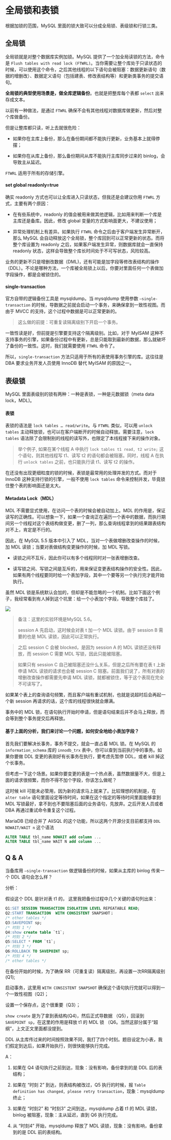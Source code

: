# 全局锁和表锁

根据加锁的范围，MySQL 里面的锁大致可以分成全局锁、表级锁和行锁三类。


## 全局锁

全局锁就是对整个数据库实例加锁。MySQL 提供了一个加全局读锁的方法，命令是 `Flush tables with read lock (FTWRL)`。当你需要让整个库处于只读状态的时候，可以使用这个命令，之后其他线程的以下语句会被阻塞：数据更新语句（数据的增删改）、数据定义语句（包括建表、修改表结构等）和更新类事务的提交语句。

**全局锁的典型使用场景是，做全库逻辑备份**。也就是把整库每个表都 `select` 出来存成文本。


以前有一种做法，是通过 `FTWRL` 确保不会有其他线程对数据库做更新，然后对整个库做备份。

但是让整库都只读，听上去就很危险：

- 如果你在主库上备份，那么在备份期间都不能执行更新，业务基本上就得停摆；

- 如果你在从库上备份，那么备份期间从库不能执行主库同步过来的 binlog，会导致主从延迟。


`FTWRL`  适用于所有的存储引擎。

#### set global readonly=true

确实 readonly 方式也可以让全库进入只读状态，但我还是会建议你用 `FTWRL` 方式，主要有两个原因：


- 在有些系统中，readonly 的值会被用来做其他逻辑，比如用来判断一个库是主库还是备库。因此，修改 global 变量的方式影响面更大，不建议使用；

- 异常处理机制上有差异。如果执行 `FTWRL` 命令之后由于客户端发生异常断开，那么 MySQL 会自动释放这个全局锁，整个库回到可以正常更新的状态。而将整个库设置为 readonly 之后，如果客户端发生异常，则数据库就会一直保持 readonly 状态，这样会导致整个库长时间处于不可写状态，风险较高。

业务的更新不只是增删改数据（DML)，还有可能是加字段等修改表结构的操作（DDL）。不论是哪种方法，一个库被全局锁上以后，你要对里面任何一个表做加字段操作，都是会被锁住的。

#### single-transaction

官方自带的逻辑备份工具是 mysqldump。当 mysqldump 使用参数 `–single-transaction` 的时候，导数据之前就会启动一个事务，来确保拿到一致性视图。而由于 MVCC 的支持，这个过程中数据是可以正常更新的。

> 这么做的前提：可重复读隔离级别下开启一个事务。

一致性读是好，但前提是引擎要支持这个隔离级别。比如，对于 MyISAM 这种不支持事务的引擎，如果备份过程中有更新，总是只能取到最新的数据，那么就破坏了备份的一致性。这时，我们就需要使用 `FTWRL` 命令了。

所以，`single-transaction` 方法只适用于所有的表使用事务引擎的库。这往往是 DBA 要求业务开发人员使用 InnoDB 替代 MyISAM 的原因之一。



## 表级锁

MySQL 里面表级别的锁有两种：一种是表锁，一种是元数据锁（meta data lock，MDL)。

#### 表锁

表锁的语法是 `lock tables … read/write`。与 `FTWRL` 类似，可以用 `unlock tables` 主动释放锁，也可以在客户端断开的时候自动释放。需要注意，`lock tables` 语法除了会限制别的线程的读写外，也限定了本线程接下来的操作对象。


> 举个例子, 如果在某个线程 A 中执行 `lock tables t1 read, t2 write;` 这个语句，则其他线程写 t1、读写 t2 的语句都会被阻塞。同时，线程 A 在执行 `unlock tables` 之前，也只能执行读 t1、读写 t2 的操作。



在还没有出现更细粒度的锁的时候，表锁是最常用的处理并发的方式。而对于 InnoDB 这种支持行锁的引擎，一般不使用 `lock tables` 命令来控制并发，毕竟锁住整个表的影响面还是太大。



#### Metadata Lock（MDL）

MDL 不需要显式使用，在访问一个表的时候会被自动加上。MDL 的作用是，保证读写的正确性。可以想象一下，如果一个查询正在遍历一个表中的数据，而执行期间另一个线程对这个表结构做变更，删了一列，那么查询线程拿到的结果跟表结构对不上，肯定是不行的。

因此，在 MySQL 5.5 版本中引入了 MDL，当对一个表做增删改查操作的时候，加 MDL 读锁；当要对表做结构变更操作的时候，加 MDL 写锁。

- 读锁之间不互斥，因此你可以有多个线程同时对一张表增删改查。

- 读写锁之间、写锁之间是互斥的，用来保证变更表结构操作的安全性。因此，如果有两个线程要同时给一个表加字段，其中一个要等另一个执行完才能开始执行。

虽然 MDL 锁是系统默认会加的，但却是不能忽略的一个机制。比如下面这个例子，我经常看到有人掉到这个坑里：给一个小表加个字段，导致整个库挂了。


![](./pictures/6_1.jpg)


> 备注：这里的实验环境是MySQL 5.6。
> 
> session A 先启动，这时候会对表 t 加一个 MDL 读锁。由于 session B 需要的也是 MDL 读锁，因此可以正常执行。

> 之后 session C 会被 blocked，是因为 session A 的 MDL 读锁还没有释放，而 session C 需要 MDL 写锁，因此只能被阻塞。

> 如果只有 session C 自己被阻塞还没什么关系，但是之后所有要在表 t 上新申请 MDL 读锁的请求也会被 session C 阻塞。前面我们说了，所有对表的增删改查操作都需要先申请 MDL 读锁，就都被锁住，等于这个表现在完全不可读写了。

如果某个表上的查询语句频繁，而且客户端有重试机制，也就是说超时后会再起一个新 session 再请求的话，这个库的线程很快就会爆满。

事务中的 MDL 锁，在语句执行开始时申请，但是语句结束后并不会马上释放，而会等到整个事务提交后再释放。



#### 基于上面的分析，我们来讨论一个问题，如何安全地给小表加字段？

首先我们要解决长事务，事务不提交，就会一直占着 MDL 锁。在 MySQL 的 `information_schema` 库的 `innodb_trx` 表中，你可以查到当前执行中的事务。如果你要做 DDL 变更的表刚好有长事务在执行，要考虑先暂停 DDL，或者 kill 掉这个长事务。


但考虑一下这个场景。如果你要变更的表是一个热点表，虽然数据量不大，但是上面的请求很频繁，而你不得不加个字段，你该怎么做呢？

这时候 kill 可能未必管用，因为新的请求马上就来了。比较理想的机制是，在 `alter table` 语句里面设定等待时间，如果在这个指定的等待时间里面能够拿到 MDL 写锁最好，拿不到也不要阻塞后面的业务语句，先放弃。之后开发人员或者 DBA 再通过重试命令重复这个过程。

MariaDB 已经合并了 AliSQL 的这个功能，所以这两个开源分支目前都支持 `DDL NOWAIT/WAIT n` 这个语法

```sql
ALTER TABLE tbl_name NOWAIT add column ...
ALTER TABLE tbl_name WAIT N add column ... 
```

## Q & A

当备库用 `–single-transaction` 做逻辑备份的时候，如果从主库的 binlog 传来一个 DDL 语句会怎么样？

分析：

假设这个 DDL 是针对表 t1 的， 这里我把备份过程中几个关键的语句列出来：

```sql
Q1:SET SESSION TRANSACTION ISOLATION LEVEL REPEATABLE READ;
Q2:START TRANSACTION  WITH CONSISTENT SNAPSHOT；
/* other tables */
Q3:SAVEPOINT sp;
/* 时刻 1 */
Q4:show create table `t1`;
/* 时刻 2 */
Q5:SELECT * FROM `t1`;
/* 时刻 3 */
Q6:ROLLBACK TO SAVEPOINT sp;
/* 时刻 4 */
/* other tables */
```

在备份开始的时候，为了确保 RR（可重复读）隔离级别，再设置一次RR隔离级别 (Q1);

启动事务，这里用 `WITH CONSISTENT SNAPSHOT` 确保这个语句执行完就可以得到一个一致性视图（Q2)；

设置一个保存点，这个很重要（Q3）；

`show create` 是为了拿到表结构(Q4)，然后正式导数据 （Q5），回滚到 `SAVEPOINT sp`，在这里的作用是释放 t1 的 MDL 锁 （Q6。当然这部分属于“超纲”，上文正文里面都没提到。

DDL 从主库传过来的时间按照效果不同，我打了四个时刻。题目设定为小表，我们假定到达后，如果开始执行，则很快能够执行完成。


A：

1. 如果在 Q4 语句执行之前到达，现象：没有影响，备份拿到的是 DDL 后的表结构；

2. 如果在 “时刻 2” 到达，则表结构被改过，Q5 执行的时候，报 `Table definition has changed, please retry transaction`，现象：mysqldump 终止；

3. 如果在 “时刻2” 和 “时刻3” 之间到达，mysqldump 占着 t1 的 MDL 读锁，binlog 被阻塞，现象：主从延迟，直到 Q6 执行完成。

4. 从 “时刻4” 开始，mysqldump 释放了 MDL 读锁，现象：没有影响，备份拿到的是 DDL 前的表结构。